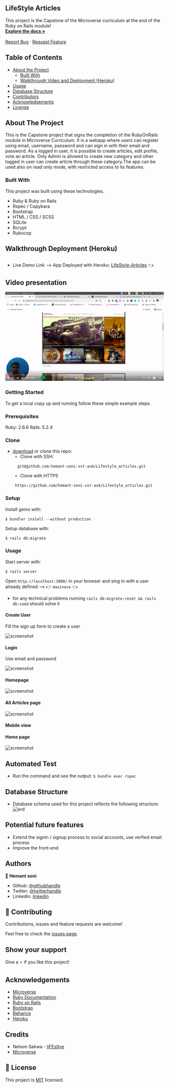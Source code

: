 ## LifeStyle Articles

  <p class="align-center">
    This project is the Capstone of the Microverse curriculum at the end of the Ruby on Rails module!
    <br />
    <a href="https://github.com/hemant-soni-vst-au4/Lifestyle_articles"><strong>Explore the docs »</strong></a>
    <br />
    <br />
    <a href="https://github.com/hemant-soni-vst-au4/Lifestyle_articles/issues">Report Bug</a>
    ·
    <a href="https://github.com/hemant-soni-vst-au4/Lifestyle_articles/issues">Request Feature</a>
  </p>
</p>

<!-- TABLE OF CONTENTS -->
## Table of Contents

* [About the Project](#about-the-project)
  * [Built With](#built-with)
  * [Walkthrough Video and Deployment (Heroku)](#walkthrough-video-and-deployment-(heroku))
* [Usage](#usage)
* [Database Structure](#database-structure)
* [Contributors](#contributors)
* [Acknowledgements](#acknowledgements)
* [License](#license)

<!-- ABOUT THE PROJECT -->
## About The Project

This is the Capstone project that signs the completion of the RubyOnRails module in Microverse Curriculum.
It is a webapp where users can register using email, username, password and can sign in with their email and password. As a logged in user, it is possible to create articles, edit profile, vote an article. Only Admin is allowed to create new category and other logged in user can create article through these category.The app can be used also on read only mode, with restricted access to its features.

### Built With
This project was built using these technologies.
* Ruby & Ruby on Rails
* Rspec / Capybara
* Bootstrap
* HTML / CSS / SCSS
* SQLite
* Bcrypt
* Rubocop

<!-- Live Demo -->
## Walkthrough Deployment (Heroku)

##
* Live Demo Link --> App Deployed with Heroku: [LifeStyle-Articles](https://evening-spire-40702.herokuapp.com/) :point_left:

## Video presentation

[![Video](app/assets/images/video.png)](https://www.loom.com/share/05a44505c2e545c985706842a62450f5)

### Getting Started

To get a local copy up and running follow these simple example steps.

### Prerequisites

Ruby: 2.6.6
Rails: 5.2.4

### Clone
* [download](https://github.com/hemant-soni-vst-au4/Lifestyle_articles/archive/development.zip) or clone this repo:
  - Clone with SSH:
  ```
    git@github.com:hemant-soni-vst-au4/Lifestyle_articles.git
  ```
  - Clone with HTTPS
  ```
   https://github.com/hemant-soni-vst-au4/Lifestyle_articles.git

### Setup

Install gems with:

```
$ bundler install --without production
```

Setup database with:

```
$ rails db:migrate
```

### Usage

Start server with:

```
$ rails server
```

Open `http://localhost:3000/` in your browser and sing in with a user already defined --> :point_right: ```maxinova``` :point_left:
- for any technical problems running ```rails db:migrate:reset && rails db:seed``` should solve it

#### Create User

Fill the sign up form to create a user

![screenshot](app/assets/images/sign_up.png)

#### Login

Use email and password

![screenshot](app/assets/images/login.png)

#### Homepage

![screenshot](app/assets/images/home.png)

#### All Articles page

![screenshot](app/assets/images/article.png)

#### Mobile view 

#### Home page 


![screenshot](app/assets/images/mhome.png)


  ## Automated Test

* Run the command and see the output: 
```$ bundle exec rspec```


## Database Structure
 * Database schema used for this project reflects the following structure:
 ![erd](app/assets/images/erd.png)
 
 ## Potential future features
- Extend the signin / signup process to social accounts, use verfied email process
- Improve the front-end

## Authors

👤 **Hemant soni**

- Github: [@githubhandle](https://github.com/hemant-soni-vst-au4)
- Twitter: [@twitterhandle](https://twitter.com/abdelperez11)
- Linkedin: [linkedin](https://www.linkedin.com/in/hemant-soni-97427b193/)


## :handshake: Contributing

Contributions, issues and feature requests are welcome!

Feel free to check the [issues page](https://github.com/hemant-soni-vst-au4/Lifestyle_articles/issues).

## Show your support

Give a :star: if you like this project!


<!-- ACKNOWLEDGEMENTS -->
## Acknowledgements
* [Microverse](https://www.microverse.org/)
* [Ruby Documentation](https://www.ruby-lang.org/en/documentation/)
* [Ruby on Rails](https://rubyonrails.org/)
* [Bootstrap](https://getbootstrap.com/)
* [Behance](https://www.behance.net/)
* [Heroku](https://www.heroku.com/)

## Credits
* Nelson Sakwa - [liFEstIye](https://www.behance.net/gallery/14554909/liFEsTlye-Mobile-version)
* [Microverse](https://www.microverse.org/)

## 📝 License

This project is [MIT](https://opensource.org/licenses/MIT) licensed.